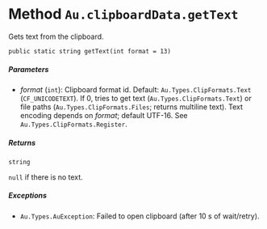 # Method `Au.clipboardData.getText`

Gets text from the clipboard.

```
public static string getText(int format = 13)
```

##### Parameters

- *format*  (`int`):
    Clipboard format id. Default: `Au.Types.ClipFormats.Text` (`CF_UNICODETEXT`). If 0, tries to get text (`Au.Types.ClipFormats.Text`) or file paths (`Au.Types.ClipFormats.Files`; returns multiline text). Text encoding depends on *format*; default UTF-16. See `Au.Types.ClipFormats.Register`.

##### Returns

`string`

`null` if there is no text.

##### Exceptions

- `Au.Types.AuException`:
    Failed to open clipboard (after 10 s of wait/retry).